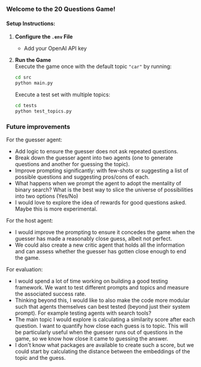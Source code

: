 ### Welcome to the 20 Questions Game!

#### Setup Instructions:

1. **Configure the `.env` File**  
   - Add your OpenAI API key 


2. **Run the Game**  
   Execute the game once with the default topic `"car"` by running:  
   ```bash
   cd src
   python main.py
   ```  
   Execute a test set with multiple topics:  
   ```bash
   cd tests
   python test_topics.py
   ```  

### Future improvements

For the guesser agent:
- Add logic to ensure the guesser does not ask repeated questions.
- Break down the guesser agent into two agents (one to generate questions and another for guessing the topic).
- Improve prompting significantly: with few-shots or suggesting a list of possible questions and suggesting pros/cons of each.
- What happens when we prompt the agent to adopt the mentality of binary search? What is the best way to slice the universe of possibilities into two options (Yes/No)
- I would love to explore the idea of rewards for good questions asked. Maybe this is more experimental. 

For the host agent: 
- I would  improve the prompting to ensure it concedes the game when the guesser has made a reasonably close guess, albeit not perfect. 
- We could also create a new critic agent that holds all the information and can assess whether the guesser has gotten close enough to end the game.

For evaluation:
- I would spend a lot of time working on building a good testing framework. We want to test different prompts and topics and measure the associated success rate. 
- Thinking beyond this, I would like to also make the code more modular such that agents themselves can best tested (beyond just their system prompt). For example testing agents with search tools?  
- The main topic I would explore is calculating a similarity score after each question. I want to quantify how close each guess is to topic. This will be particularly useful when the guesser runs out of questions in the game, so we know how close it came to guessing the answer.
- I don't know what packages are available to create such a score, but we could start by calculating the distance between the embeddings of the topic and the guess. 
